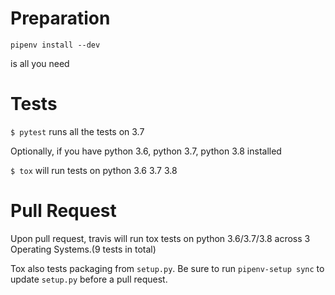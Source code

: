 # Preparation

`pipenv install --dev`

is all you need

# Tests

`$ pytest` runs all the tests on 3.7

Optionally, if you have python 3.6, python 3.7, python 3.8 installed

`$ tox` will run tests on python 3.6 3.7 3.8

# Pull Request

Upon pull request, travis will run tox tests on python 3.6/3.7/3.8 across 3 Operating Systems.(9 tests in total)

Tox also tests packaging from `setup.py`. Be sure to run `pipenv-setup sync` to update `setup.py` before a pull request.